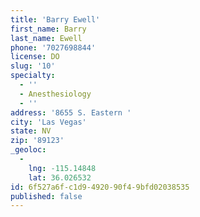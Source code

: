 ```yaml
---
title: 'Barry Ewell'
first_name: Barry
last_name: Ewell
phone: '7027698844'
license: DO
slug: '10'
specialty:
  - ''
  - Anesthesiology
  - ''
address: '8655 S. Eastern '
city: 'Las Vegas'
state: NV
zip: '89123'
_geoloc:
  -
    lng: -115.14848
    lat: 36.026532
id: 6f527a6f-c1d9-4920-90f4-9bfd02038535
published: false
---
```

